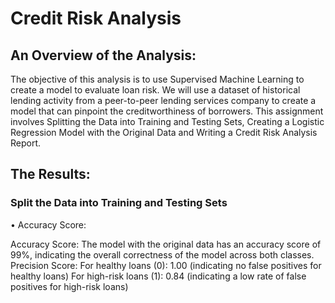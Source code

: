 # Credit Risk Analysis

## An Overview of the Analysis:

The objective of this analysis is to use Supervised Machine Learning to create a model to evaluate loan risk. We will use a dataset of historical lending activity from a peer-to-peer lending services company to create a model that can pinpoint the creditworthiness of borrowers. This assignment involves Splitting the Data into Training and Testing Sets, Creating a Logistic Regression Model with the Original Data and Writing a Credit Risk Analysis Report.

## The Results:

### Split the Data into Training and Testing Sets

•	Accuracy Score:

Accuracy Score: The model with the original data has an accuracy score of 99%, indicating the overall correctness of the model across both classes.
Precision Score:
For healthy loans (0): 1.00 (indicating no false positives for healthy loans)
For high-risk loans (1): 0.84 (indicating a low rate of false positives for high-risk loans)


